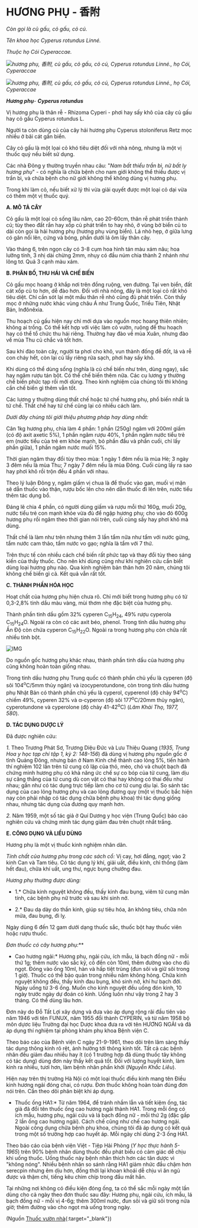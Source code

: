 # HƯƠNG PHỤ - 香附

*Còn gọi là củ gấu, cỏ gấu, cỏ cú.*

*Tên khoa học Cyperus rotundus Linné.*

*Thuộc họ Cói Cyperaccae.*

*![hương phụ, 香附, củ gấu, cỏ gấu, cỏ cú, Cyperus rotundus Linné., họ Cói, Cyperaccae](/imgs/caythuoc/dtl/huong-phu.jpg)*

*![hương phụ, 香附, củ gấu, cỏ gấu, cỏ cú, Cyperus rotundus Linné., họ Cói, Cyperaccae](/imgs/caythuoc/dtl/huong-phu-2.jpg)*

***Hương phụ**- **Cyperus rotundus***

Vị hương phụ là thân rễ - Rhizoma Cyperi - phơi hay sấy khô của cây củ gấu hay cỏ gấu Cyperus rotundus L.

Người ta còn dùng củ của cây hải hương phụ Cyperus stoloniferus Retz mọc nhiều ở bãi cát gần biển.

Cây cỏ gấu là một lọai cỏ khó tiêu diệt đối với nhà nông, nhưng là một vị thuốc quý nếu biết sử dụng.

Các nhà Đông y thường truyền nhau câu: "*Nam bất thiểu trần bì, nữ bất ly hương phụ*" - có nghĩa là chữa bệnh cho nam giới không thể thiếu được vị trần bì, và chữa bệnh cho nữ giới không thể không dùng vị hương phụ.

Trong khi làm cỏ, nếu biết xử lý thì vừa giải quyết được một loại cỏ dại vừa có thêm một vị thuốc quý.

**A. MÔ TẢ CÂY**

Cỏ gấu là một loại cỏ sống lâu năm, cao 20-60cm, thân rễ phát triển thành củ; tùy theo đất rắn hay xốp củ phát triển to hay nhỏ, ở vùng bờ biển củ to dài còn gọi là hải hương phụ (hương phụ vùng biển). Lá nhỏ hẹp, ở giữa lưng có gân nổi lên, cứng và bóng, phần dưới lá ôm lấy thân cây.

Vào tháng 6, trên ngọn cây có 3-8 cụm hoa hình tán màu xám nâu; hoa lưỡng tính, 3 nhị dài chừng 2mm, nhụy có đầu núm chia thành 2 nhánh như lông tơ. Quả 3 cạnh màu xám.

**B. PHÂN BỐ, THU HÁI VÀ CHẾ BIẾN**

Cỏ gấu mọc hoang ở khắp nơi trên đồng ruộng, ven đường. Tại ven biển, đất cát xốp củ to hơn, dễ đào hơn. Đối với nhà nông, đây là một loại cỏ rất khó tiêu diệt. Chỉ cần sót lại một mẩu thân rễ nhỏ cũng đủ phát triển. Còn thấy mọc ở những nước khác vùng châu Á như Trung Quốc, Triều Tiên, Nhật Bản, Inđônêxia.

Thu hoạch củ gấu hiện nay chỉ mới dựa vào nguồn mọc hoang thiên nhiên; không ai trồng. Có thể kết hợp với việc làm cỏ vườn, ruộng để thu hoạch hay có thể tổ chức thu hái riêng. Thường hay đào về mùa Xuân, nhưng đào về mùa Thu củ chắc và tốt hơn.

Sau khi đào toàn cây, người ta phơi cho khô, vun thành đống để đốt, lá và rễ con cháy hết, còn lại củ lấy riêng rửa sạch, phơi hay sấy khô.

Khi dùng có thể dùng sống (nghĩa là củ chế biến như trên, dùng ngay), sắc hay ngâm rượu tán bột. Có thể chế biến thêm nữa. Các cụ lương y thường chế biến phức tạp rồi mới dùng. Theo kinh nghiệm của chúng tôi thì không cần chế biến gì thêm vẫn tốt.

Các lương y thường dùng thất chế hoặc tứ chế hương phụ, phổ biến nhất là tứ chế. Thất chế hay tứ chế cũng lại có nhiều cách làm.

*Dưới đây chúng tôi giới thiệu phương pháp hay dùng nhất:*

Cân 1kg hương phụ, chia làm 4 phần: 1 phần (250g) ngâm với 200ml giấm (có độ axit axetic 5%), 1 phần ngâm rượu 40%, 1 phần ngâm nước tiểu trẻ em (nước tiểu của trẻ em khỏe mạnh, bỏ phần đầu và phần cuối, chỉ lấy phần giữa), 1 phần ngâm nước muối 15%.

Thời gian ngâm thay đổi tùy theo mùa: 1 ngày 1 đêm nếu là mùa Hè; 3 ngày 3 đêm nếu là mùa Thu; 7 ngày 7 đêm nếu là mùa Đông. Cuối cùng lấy ra sao hay phơi khô rồi trộn đều 4 phần với nhau.

Theo lý luận Đông y, ngâm giấm vị chua là để thuốc vào gan, muối vị mặn sẽ dẫn thuốc vào thận, rượu bốc lên cho nên dẫn thuốc đi lên trên, nước tiểu thêm tác dụng bổ.

Đáng lẽ chia 4 phần, có người dùng giấm và rượu mỗi thứ 160g, muối 20g, nước tiểu trẻ con mạnh khỏe vừa đủ để ngập hương phụ; cho vào đó 600g hương phụ rồi ngâm theo thời gian nói trên, cuối cùng sấy hay phơi khô mà dùng.

Thất chế là làm như trên nhưng thêm 3 lần tẩm nữa như tẩm với nước gừng, tẩm nước cam thảo, tẩm nước vo gạo; nghĩa là tẩm với 7 thứ.

Trên thực tế còn nhiều cách chế biến rất phức tạp và thay đổi tùy theo sáng kiến của thầy thuốc. Cho nên khi dùng cũng như khi nghiên cứu cần biết dùng loại hương phụ nào. Qua kinh nghiệm bản thân hơn 20 năm, chúng tôi không chế biến gì cả. Kết quả vẫn rất tốt.

**C. THÀNH PHẦN HÓA HỌC**

Hoạt chất của hương phụ hiện chưa rõ. Chỉ mới biết trong hương phụ có từ 0,3-2,8% tinh dầu màu vàng, mùi thơm nhẹ đặc biệt của hương phụ.

Thành phần tinh dầu gồm 32% cyperen C<sub>15</sub>H<sub>24</sub>, 49% rượu cyperola C<sub>15</sub>H<sub>24</sub>O. Ngoài ra còn có các axit béo, phenol. Trong tinh dầu hương phụ Ấn Độ còn chứa cyperon C<sub>15</sub>H<sub>22</sub>O. Ngoài ra trong hương phụ còn chứa rất nhiều tinh bột.

![IMG](/imgs/caythuoc/dtl/huong-phu-3.jpg)

Do nguồn gốc hương phụ khác nhau, thành phần tinh dầu của hương phụ cũng không hoàn toàn giống nhau.

Trong tinh dầu hương phụ Trung quốc có thành phần chủ yếu là cyperen (độ sôi 104<sup>o</sup>C/5mm thủy ngân) và izocyperotundone, còn trong tinh dầu hương phụ Nhật Bản có thành phần chủ yếu là cyperol, cyperenol (độ chảy 94<sup>o</sup>C) chiếm 49%, cyperen 32% và α-cyperon (độ sôi 177<sup>o</sup>C/20mm thủy ngân), cyperotundone và cyperolone (độ chảy 41-42<sup>o</sup>C) (*Lâm Khải Thọ, 1977, 580*).

**D. TÁC DỤNG DƯỢC LÝ**

Đã được nghiên cứu:

*1.* Theo Trương Phát Sơ, Trương Diệu Đức và Lưu Thiệu Quang (*1935, Trung Hoa y học tạp chí tập 1, kỳ 2: 148-156*) đã dùng vị hương phụ nguồn gốc ở tỉnh Quảng Đông, nhưng bán ở Nam Kinh chế thành cao lỏng 5%, tiến hành thí nghiệm 102 lần trên tử cung cô lập của thỏ, mèo, chó và chuột bạch đã chứng minh hương phụ có khả năng ức chế sự co bóp của tử cung, làm dịu sự căng thẳng của tử cung dù con vật có thai hay không có thai đều như nhau; gần như có tác dụng trực tiếp làm cho cơ tử cung dịu lại. So sánh tác dụng của cao lỏng hương phụ và cao lỏng đương quy (một vị thuốc bắc hiện nay còn phải nhập có tác dụng chữa bệnh phụ khoa) thì tác dụng giống nhau, nhưng tác dụng của đương quy mạnh hơn.

*2.* Năm 1959, một số tác giả ở Quí Dương y học viện (Trung Quốc) báo cáo nghiên cứu và chứng minh tác dụng giảm đau trên chuột nhắt trắng.

**E. CÔNG DỤNG VÀ LIỀU DÙNG**

Hương phụ là một vị thuốc kinh nghiệm nhân dân.

*Tính chất của hương phụ trong các sách cổ:* Vị cay, hơi đắng, ngọt; vào 2 kinh Can và Tam tiêu. Có tác dụng lý khí, giải uất, điều kinh, chỉ thống (làm hết đau), chữa khí uất, ung thư, ngực bụng chướng đau.

*Hương phụ thường được dùng:*

* 1.* Chữa kinh nguyệt không đều, thấy kinh đau bụng, viêm tử cung mãn tính, các bệnh phụ nữ trước và sau khi sinh nở.

* 2.* Đau dạ dày do thần kinh, giúp sự tiêu hóa, ăn không tiêu, chữa nôn mửa, đau bụng, đi lỵ.

Ngày dùng 6 đến 12 gam dưới dạng thuốc sắc, thuốc bột hay thuốc viên hoặc rượu thuốc.

*Đơn thuốc có cây hương phụ:***

* Cao hương ngải:* Hương phụ, ngải cứu, ích mẫu, lá bạch đồng nữ - mỗi thứ 1g; thêm nước vào sắc kỹ, cô đến còn 10ml, thêm đường vào cho đủ ngọt. Đóng vào ống 10ml, hàn và hấp tiệt trùng (đun sôi và giữ sôi trong 1 giờ). Thuốc có thể bảo quản trong nhiều năm không hỏng. Chữa kinh nguyệt không đều, thấy kinh đau bụng, khó sinh nở, khí hư bạch đới. Ngày uống từ 3-6 ống. Muốn cho kinh nguyệt đều uống đón kinh, 10 ngày trước ngày dự đoán có kinh. Uống luôn như vậy trong 2 hay 3 tháng. Có thể dùng lâu hơn.

Đơn này do Đỗ Tất Lợi xây dựng và đưa vào áp dụng rộng rãi đầu tiên vào năm 1946 với tên FUNUX, năm 1955 đổi thành CYPERIN, và từ năm 1958 bộ môn dựơc liệu Trường đại học Dược khoa đưa ra với tên HƯƠNG NGẢI và đã áp dụng thí nghiệm tại phòng khám phụ khoa Bệnh viện C.

Theo báo cáo của Bệnh viện C ngày 21-9-1961, theo dõi trên lâm sàng thấy tác dụng thông kinh rõ rệt, ảnh hưởng tới thông kinh tốt. Tất cả các bệnh nhân đều giảm đau nhiều hay ít (có 1 trường hợp đã dùng thuốc tây không có tác dụng) dùng đơn này thấy kết quả tốt. Đối với lượng huyết kinh, làm kinh ra nhiều, tươi hơn, làm bệnh nhân phấn khởi (*Nguyễn Khắc Liêu*).

Hiện nay trên thị trường Hà Nội có một loại thuốc điều kinh mang tên Điều kinh hương ngải đóng chai, có rượu. Đơn thuốc không hoàn toàn đúng đơn nói trên. Cần theo dõi phân biệt khi áp dụng.

* Thuốc ống HA1:* Từ năm 1964, để tránh nhầm lẫn và tiết kiệm ống, tác giả đã đổi tên thuốc ống cao hương ngải thành HA1. Trong mỗi ống có ích mẫu, hương phụ, ngải cứu và lá bạch đồng nữ - mỗi thứ 2g (đặc gấp 2 lần ống cao hương ngải). Cách chế cũng như chế cao hương ngải. Ngoài công dụng chữa bệnh phụ khoa, chúng tôi đã áp dụng có kết quả trong một số trường hợp cao huyết áp. Mỗi ngày chỉ dùng 2-3 ống HA1.

Theo báo cáo của bệnh viện Việt - Tiệp Hải Phòng (*Y học thực hành 5-1965*) trên 90% bệnh nhân dùng thuốc đều phát biểu có cảm giác dễ chịu khi uống thuốc. Uống thuốc này bệnh nhân thích hơn các tân dược vì "không nóng". Nhiều bệnh nhân so sánh rằng HA1 giảm nhức đầu chậm hơn serecpin nhưng êm dịu hơn, đồng thời lại khoan khoái dễ chịu vì ăn ngủ được và thậm chí, tiếng kêu chim chíp trong đầu mất hẳn.

Tại những nơi không có điều kiện đóng ống, ta có thể sắc mỗi ngày một lần dùng cho cả ngày theo đơn thuốc sau đây: Hương phụ, ngải cứu, ích mẫu, lá bạch đồng nữ - mỗi vị 4-6g; thêm 300ml nước, đun sôi và giữ sôi trong nửa giờ; thêm đường vào cho ngọt mà uống trong ngày.


(Nguồn [Thuốc vườn nhà](http://thuocvuonnha.com){:target="_blank"})
